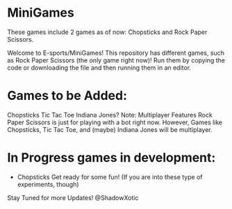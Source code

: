 # MiniGames
These games include 2 games as of now: Chopsticks and Rock Paper Scissors.

Welcome to E-sports/MiniGames! This repository has different games, such as Rock Paper Scissors (the only game right now)! Run them by copying the code or downloading the file and then running them in an editor.

# Games to be Added:
Chopsticks
Tic Tac Toe
Indiana Jones?
Note: Multiplayer Features Rock Paper Scissors is just for playing with a bot right now. However, Games like Chopsticks, Tic Tac Toe, and (maybe) Indiana Jones will be multiplayer.

# In Progress games in development:

- Chopsticks
Get ready for some fun! (If you are into these type of experiments, though)

Stay Tuned for more Updates! @ShadowXotic
